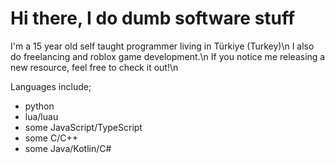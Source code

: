 # Hi there, I do dumb software stuff

I'm a 15 year old self taught programmer living in Türkiye (Turkey)\n
I also do freelancing and roblox game development.\n
If you notice me releasing a new resource, feel free to check it out!\n

Languages include;
- python
- lua/luau
- some JavaScript/TypeScript
- some C/C++
- some Java/Kotlin/C#
